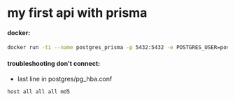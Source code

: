 # my first api with prisma

#### docker:

```sh
docker run -ti --name postgres_prisma -p 5432:5432 -e POSTGRES_USER=postgres -e POSTGRES_PASSWORD=123456 -d postgres:latest
```

#### troubleshooting don't connect:

- last line in postgres/pg_hba.conf

```
host all all all md5
```
